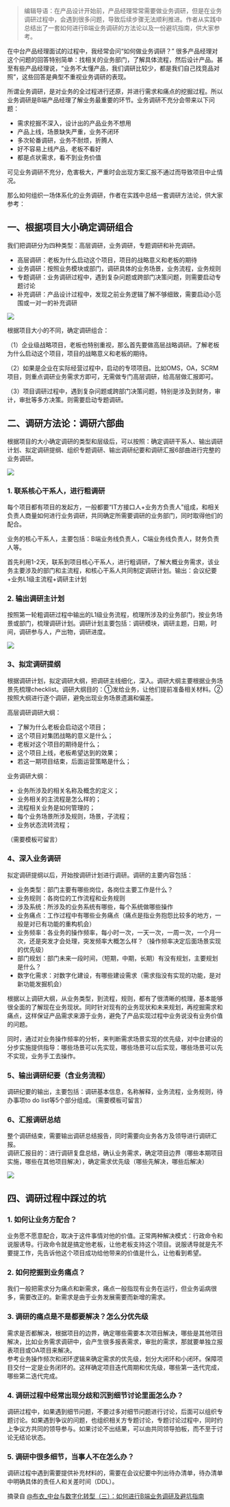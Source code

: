 >编辑导语：在产品设计开始前，产品经理常常需要做业务调研，但是在业务调研过程中，会遇到很多问题，导致后续步骤无法顺利推进。作者从实践中总结出了一套如何进行B端业务调研的方法论以及一份避坑指南，供大家参考。

在中台产品经理面试的过程中，我经常会问“如何做业务调研？” 很多产品经理对这个问题的回答特别简单：找相关的业务部门，了解具体流程，然后设计产品。甚至有些产品经理说，“业务不太懂产品，我们调研比较少，都是我们自己找竞品对照”，这些回答是典型不重视业务调研的表现。

所谓业务调研，是对业务的全过程进行还原，并进行需求和痛点的挖掘过程。所以业务调研是B端产品经理了解业务最重要的环节。业务调研不充分会带来以下问题：

- 需求挖掘不深入，设计出的产品业务不想用
- 产品上线，场景缺失严重，业务不闭环
- 多次轮番调研，业务不耐烦，折腾人
- 好不容易上线产品，老板不看好
- 都是点状需求，看不到业务价值

可见业务调研不充分，危害极大，严重时会出现方案汇报不通过而导致项目中止情况。

那么如何组织一场体系化的业务调研，作者在实践中总结一套调研方法论，供大家参考：

## 一、根据项目大小确定调研组合

我们把调研分为四种类型：高层调研，业务调研，专题调研和补充调研。

- 高层调研：老板为什么启动这个项目，项目的战略意义和老板的期待
- 业务调研：按照业务模块或部门，调研具体的业务场景，业务流程，业务规则
- 专题调研：业务调研过程中，遇到复杂问题或跨部门决策问题，则需要启动专题讨论
- 补充调研：产品设计过程中，发现之前业务逻辑了解不够细致，需要启动小范围或一对一的补充调研

![](../../assets/业务调研1.png)

根据项目大小的不同，确定调研组合：

（1）企业级战略项目，老板也特别重视，那么首先要做高层战略调研。了解老板为什么启动这个项目，项目的战略意义和老板的期待。

（2）如果是企业在实际经营过程中，启动的专项项目。比如OMS，OA，SCRM项目，则重点调研业务需求方即可，无需做专门高层调研，给高层做汇报即可。

（3）项目调研过程中，遇到复杂问题或跨部门决策问题，特别是涉及到财务，审计，审批等多方决策。则需要启动专题调研。

## 二、调研方法论：调研六部曲

根据项目的大小确定调研的类型和层级后，可以按照：确定调研干系人、输出调研计划、拟定调研提纲、组织专题调研、输出调研纪要和调研汇报6部曲进行完整的业务调研。

![](../../assets/业务调研2.png)

### 1. 联系核心干系人，进行粗调研

每个项目都有项目的发起方，一般都要“IT方接口人+业务方负责人”组成，和相关负责人商量如何进行业务调研，共同确定所需要调研的业务部门，同时取得他们的配合。

业务的核心干系人，主要包括：B端业务线负责人，C端业务线负责人，财务负责人等。

首先利用1-2天，联系到项目核心干系人，进行粗调研，了解大概业务需求，该业务主要涉及的部门和主流程，和核心干系人共同制定调研计划。输出：会议纪要+业务L1级主流程+调研主计划

### 2. 输出调研主计划

按照第一轮粗调研过程中输出的L1级业务流程，梳理所涉及的业务部门，按业务场景或部门，梳理调研计划。调研计划主要包括：调研模块，调研主题，日期，时间，调研参与人，产出物，调研进度。

![](../../assets/业务调研3.png)
### 3、拟定调研提纲

根据调研计划，拟定调研大纲，把调研主线细化，深入。调研大纲主要根据业务场景先梳理checklist。调研大纲目的：①发给业务，让他们提前准备相关材料。②按照大纲进行逐个调研，避免出现业务场景遗漏和偏差。

高层调研调研大纲：

- 了解为什么老板会启动这个项目；
- 这个项目对集团战略的意义是什么；
- 老板对这个项目的期待是什么；
- 这个项目上线，老板希望达到的效果；
- 若这一期项目结束，后面运营策略是什么；

业务调研大纲：

- 业务所涉及的相关名称及概念的定义；
- 业务相关的主流程是怎么样的；
- 流程相关业务是如何管理的；
- 每个业务场景所涉及规则，场景，子流程；
- 业务状态流转流程；

（需要模板可留言）

### 4、深入业务调研

拟定调研提纲以后，开始按调研计划进行调研。调研的主要内容包括：

- 业务类型：部门主要有哪些岗位，各岗位主要工作是什么？
- 业务规则：各岗位的工作流程和业务规则
- 涉及系统：所涉及的业务系统有哪些，每个系统做哪些操作
- 业务痛点：工作过程中有哪些业务痛点（痛点是指业务抱怨比较多的地方，一般是对已有功能的重构机会）
- 业务频率：各业务的操作频率，每小时一次，一天一次，一周一次，一个月一次，还是突发才会处理，突发频率大概怎么样？（操作频率决定后面场景实现的优先级）
- 部门规划：部门未来一段时间，（短期，中期，长期）有没有规划，主要规划是什么？
- 数字化需求：对数字化建设，有哪些建设需求（需求指没有实现的功能，是对新功能发掘机会）

根据以上调研大纲，从业务类型，到流程，规则，都有了很清晰的梳理，基本能够很全面的了解现在业务现状。同时针对现有的业务现状和未来规划，再挖掘需求和痛点，这样保证产品需求来源于业务，避免了产品实现过程中业务说没有业务价值的问题。

同时，通过对业务操作频率的分析，来判断需求场景实现的优先级，对中台建设的分步实施提供指导：哪些场景可以先实现，哪些场景可以后实现，哪些场景可以先不实现，业务手工去操作。

### 5、输出调研纪要（含业务流程）

调研纪要的输出，主要包括：调研基本信息，名称解释，业务流程，业务规则，待办事项to do list等5个部分组成。（需要模板可留言）

### 6、汇报调研总结

整个调研结束，需要输出调研总结报告，同时需要向业务各方及领导进行调研汇报。  
调研汇报目的：进行调研复盘总结，确认业务需求，确定项目边界（哪些本期项目实施，哪些在其他项目解决），确定需求优先级（哪些先解决，哪些后解决）

![](../../assets/业务调研4.png)

## 四、调研过程中踩过的坑

### 1. 如何让业务方配合？

业务愿不愿意配合，取决于这件事情对他的价值。正常两种解决模式：行政命令和说服诱导。行政命令就是搞定他老板，让他老板支持这个项目。说服诱导就是先不要提工作，先告诉他这个项目成功给他带来的价值是什么，让他看到希望。

### 2. 如何挖掘到业务痛点？

我们一般把需求分为痛点和新需求，痛点一般指现有业务在运行，但业务诟病很多，需要改正的。新需求是由于业务发展需要而新增的需求。

### 3. 调研的痛点是不是都要解决？怎么分优先级

需求是否都解决，根据项目的边界，确定哪些需要本次项目解决，哪些是其他项目解决，比如业务需求调研中，会产生很多报表需求，审批的需求，那就要单独立报表项目或OA项目来解决。  
参考业务操作频次和闭环逻辑来确定需求的优先级，划分大闭环和小闭环。保障项目交付一定是业务闭环的。这样确定项目迭代周期和优先级，哪些第一迭代完成，哪些第二迭代完成。

### 4. 调研过程中经常出现分歧和沉到细节讨论里面怎么办？

调研过程中，如果遇到细节问题，不要过多对细节问题进行讨论，后面可以组织专题讨论。如果遇到争议的问题，也组织相关方专题讨论，专题讨论过程中，同时约上争议方共同的领导参与。如果讨论不出结果，可以由共同领导拍板，而不至于讨论无结论状态。

### 5. 调研中很多细节，当事人不在怎么办？

调研过程中遇到需要提供补充材料的，需要在会议纪要中列出待办清单，待办清单中明确具体的责任人和关差时间（DDL）。


摘录自 [@布衣_中台与数字化转型（三）：如何进行B端业务调研及避坑指南](https://www.woshipm.com/zhichang/5213200.html)

